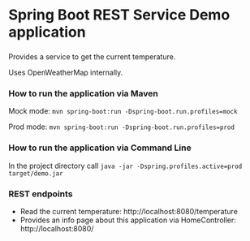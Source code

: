 # Spring Boot REST Service Demo application

###

Provides a service to get the current temperature.

Uses OpenWeatherMap internally.

### How to run the application via Maven

Mock mode:
`mvn spring-boot:run -Dspring-boot.run.profiles=mock`

Prod mode: 
`mvn spring-boot:run -Dspring-boot.run.profiles=prod`
  
### How to run the application via Command Line
In the project directory call
`java -jar -Dspring.profiles.active=prod target/demo.jar` 
  
### REST endpoints
                                                                          
* Read the current temperature: http://localhost:8080/temperature
* Provides an info page about this application via HomeController: http://localhost:8080/
